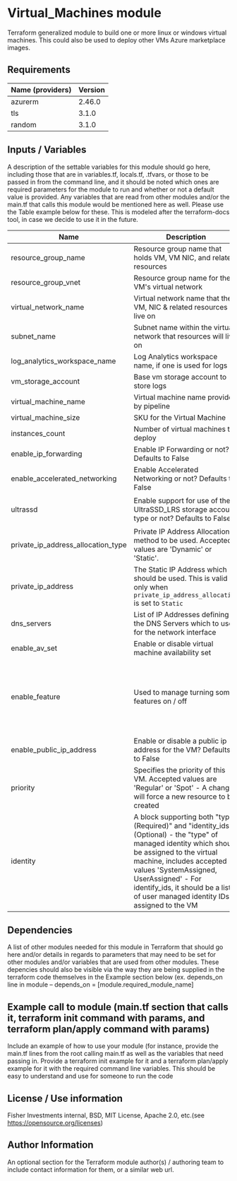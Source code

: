 

# Virtual_Machines module

Terraform generalized module to build one or more linux or windows virtual machines.  This could also be used to deploy other VMs Azure marketplace images.

## Requirements

| Name (providers)   | Version  |
|--------------------|----------|
| azurerm            |  2.46.0  |
| tls                |  3.1.0   |
| random             |  3.1.0   |


## Inputs / Variables

A description of the settable variables for this module should go here, including those that are in variables.tf, locals.tf, .tfvars, or those to be passed in from the command line, and it should be noted which ones are required parameters for the module to run and whether or not a default value is provided. Any variables that are read from other modules and/or the main.tf that calls this module would be mentioned here as well.  Please use the Table example below for these.  This is modeled after the terraform-docs tool, in case we decide to use it in the future.

| Name              | Description                              | Type    | Default Value   | Required |
|-------------------|------------------------------------------|---------|-----------------|:--------:|
| resource_group_name | Resource group name that holds VM, VM NIC, and related resources | `string` | `None`  |   yes     |
| resource_group_vnet | Resource group name for the VM's virtual network | `string` | `None`  |   yes     |
| virtual_network_name | Virtual network name that the VM, NIC & related resources live on | `string` | `None`  |   yes     |
| subnet_name | Subnet name within the virtual network that resources will live on | `string` | `None`  |   yes     |
| log_analytics_workspace_name | Log Analytics workspace name, if one is used for logs | `string` | `null`  |   yes     |
| vm_storage_account | Base vm storage account to store logs | `string` | `null`  |   yes     |
| virtual_machine_name | Virtual machine name provided by pipeline | `string` | `None`  |   yes     |
| virtual_machine_size | SKU for the Virtual Machine | `string` | `"Standard_A2_v2"` |   yes     |
| instances_count | Number of virtual machines to deploy | `number` | `1`  |   yes     |
| enable_ip_forwarding | Enable IP Forwarding or not? Defaults to False | `boolean` | `false`  |   yes     |
| enable_accelerated_networking | Enable Accelerated Networking or not? Defaults to False | `bool` | `false`  |   yes     |
| ultrassd | Enable support for use of the UltraSSD_LRS storage account type or not? Defaults to False | `map` | `{` <br> &nbsp;&nbsp;`"required" = false`<br>` }`  |   yes     |
| private_ip_address_allocation_type | Private IP Address Allocation method to be used. Accepted values are 'Dynamic' or 'Static'. | `map` | `"Dynamic"`  |   yes     |
| private_ip_address | The Static IP Address which should be used. This is valid only when `private_ip_address_allocation` is set to `Static` | `string` | `None`  |   no     |
| dns_servers | List of IP Addresses defining the DNS Servers which to use for the network interface | `list` | `None`  |   no     |
| enable_av_set | Enable or disable virtual machine availability set | `bool` | `None`  |   no     |
| enable_feature | Used to manage turning some features on / off | `map` | `default = {` <br> &nbsp;&nbsp;`"yes" = true` <br> &nbsp;&nbsp;`"y" = true` <br> &nbsp;&nbsp;`"true" = true` <br> &nbsp;&nbsp;`"no" = false` <br> &nbsp;&nbsp;`"n"  = false` <br> &nbsp;&nbsp;`"false" = false` <br> `}`  |   yes     |
| enable_public_ip_address | Enable or disable a public ip address for the VM? Defaults to False | `bool` | `false`  |   yes     |
| priority | Specifies the priority of this VM.  Accepted values are 'Regular' or 'Spot' - A change will force a new resource to be created | `string` | `Regular`  |   yes     |
| identity | A block supporting both "type (Required)" and "identity_ids (Optional) - the "type" of managed identity which should be assigned to the virtual machine, includes accepted values 'SystemAssigned, UserAssigned' - For identify_ids, it should be a list of user managed identity IDs assigned to the VM | `map` | `null`  |   yes     |


## Dependencies

A list of other modules needed for this module in Terraform that should go here and/or details in regards to parameters that may need to be set for other modules and/or variables that are used from other modules.  These depencies should also be visible via the way they are being supplied in the terraform code themselves in the Example section below (ex. depends_on line in module – depends_on = [module.required_module_name]


## Example call to module (main.tf section that calls it, terraform init command with params, and terraform plan/apply command with params)

Include an example of how to use your module (for instance, provide the main.tf lines from the root calling main.tf as well as the variables that need passing in.  Provide a terraform init example for it and a terraform plan/apply example for it with the required command line variables.  This should be easy to understand and use for someone to run the code


## License / Use information

Fisher Investments internal, BSD, MIT License, Apache 2.0, etc.(see https://opensource.org/licenses)


## Author Information

An optional section for the Terraform module author(s) / authoring team to include contact information for them, or a similar web url.
